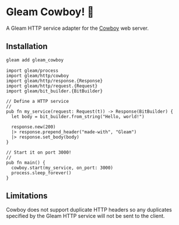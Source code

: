 # Gleam Cowboy! 🤠

A Gleam HTTP service adapter for the [Cowboy][cowboy] web server.


## Installation

```sh
gleam add gleam_cowboy
```

```gleam
import gleam/process
import gleam/http/cowboy
import gleam/http/response.{Response}
import gleam/http/request.{Request}
import gleam/bit_builder.{BitBuilder}

// Define a HTTP service
//
pub fn my_service(request: Request(t)) -> Response(BitBuilder) {
  let body = bit_builder.from_string("Hello, world!")

  response.new(200)
  |> response.prepend_header("made-with", "Gleam")
  |> response.set_body(body)
}

// Start it on port 3000!
//
pub fn main() {
  cowboy.start(my_service, on_port: 3000)
  process.sleep_forever()
}
```

## Limitations

Cowboy does not support duplicate HTTP headers so any duplicates specified by
the Gleam HTTP service will not be sent to the client.

[cowboy]: https://github.com/ninenines/cowboy
